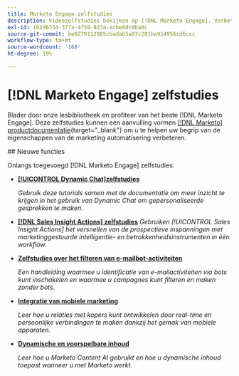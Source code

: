 ```yaml
---
title: Marketo Engage-zelfstudies
description: Videozelfstudies bekijken op [!DNL Marketo Engage]. Verbeter uw inzicht in het gebruik van marketingautomatiseringsfuncties en meer.
exl-id: 1b2d6334-377a-4f59-923a-ecbe0dc0ba0c
source-git-commit: be8279112985cbadab5a87c281ba914956cd6ccc
workflow-type: tm+mt
source-wordcount: '168'
ht-degree: 19%

---
```


# [!DNL Marketo Engage] zelfstudies

Blader door onze lesbibliotheek en profiteer van het beste [!DNL Marketo Engage]. Deze zelfstudies kunnen een aanvulling vormen [[!DNL Marketo] productdocumentatie](https://experienceleague.adobe.com/docs/marketo/using/home.html){target="_blank"} om u te helpen uw begrip van de eigenschappen van de marketing automatisering verbeteren.

<div id="whats-new-section">
## Nieuwe functies

Onlangs toegevoegd [!DNL Marketo Engage] zelfstudies:

* **[[!UICONTROL Dynamic Chat]zelfstudies](dynamic-chat/dynamic-chat-overview.md)**

   _Gebruik deze tutorials samen met de documentatie om meer inzicht te krijgen in het gebruik van Dynamic Chat om gepersonaliseerde gesprekken te maken._

* **[[!DNL Sales Insight Actions] zelfstudies](/help/sales-insight-actions/overview.md)**
   _Gebruiken [!UICONTROL Sales Insight Actions] het versnellen van de prospectieve inspanningen met marketinggestuurde intelligentie- en betrokkenheidsinstrumenten in één workflow._

* **[Zelfstudies over het filteren van e-mailbot-activiteiten](filtering-email-bot-activities/setup.md)**

   _Een handleiding waarmee u identificatie van e-mailactiviteiten via bots kunt inschakelen en waarmee u campagnes kunt filteren en maken zonder bots._

* **[Integratie van mobiele marketing](cross-channel-marketing/mobile-marketing-learn.md)**

   _Leer hoe u relaties met kopers kunt ontwikkelen door real-time en persoonlijke verbindingen te maken dankzij het gemak van mobiele apparaten._

* **[Dynamische en voorspelbare inhoud](email-marketing/dynamic-and-predictive-content-learn.md)**

   _Leer hoe u Marketo Content AI gebruikt en hoe u dynamische inhoud toepast wanneer u met Marketo werkt._

</div>
<div id="recs-overview-body-1"></div>
<div id="recs-overview-body-2"></div>
<div id="recs-overview-body-3"></div>
<div id="recs-overview-body-4"></div>
<div id="recs-overview-body-5"></div>
<div id="recs-overview-body-6"></div>
